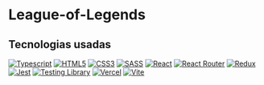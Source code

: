# League-of-Legends

## Tecnologias usadas
[![Typescript](https://img.shields.io/badge/typescript-black?style=for-the-badge&logo=typescript)](https://github.com/josseLara)
[![HTML5](https://img.shields.io/badge/html5-black?style=for-the-badge&logo=html5)](https://hub.docker.com/u/josseLara)
[![CSS3](https://img.shields.io/badge/css3-black?style=for-the-badge&logo=css3)](https://hub.docker.com/u/josseLara)
[![SASS](https://img.shields.io/badge/sass-black?style=for-the-badge&logo=sass)](https://github.com/wervlad)
[![React](https://img.shields.io/badge/react-black?style=for-the-badge&logo=react)](https://github.com/josseLara)
[![React Router](https://img.shields.io/badge/reactrouter-black?style=for-the-badge&logo=reactrouter)](https://github.com/josseLara)
[![Redux](https://img.shields.io/badge/redux-black?style=for-the-badge&logo=redux)](https://github.com/josseLara)
[![Jest](https://img.shields.io/badge/jest-black?style=for-the-badge&logo=jest)](https://github.com/josseLara)
[![Testing Library](https://img.shields.io/badge/testinglibrary-black?style=for-the-badge&logo=testinglibrary)](https://github.com/josseLara)
[![Vercel](https://img.shields.io/badge/vercel-black?style=for-the-badge&logo=vercel)](https://github.com/josseLara)
[![Vite](https://img.shields.io/badge/vite-black?style=for-the-badge&logo=vite)](https://github.com/josseLara)
